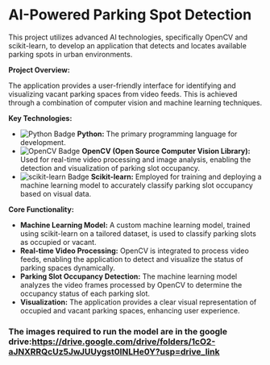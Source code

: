 # AI-Powered Parking Spot Detection

This project utilizes advanced AI technologies, specifically OpenCV and scikit-learn, to develop an application that detects and locates available parking spots in urban environments.

**Project Overview:**

The application provides a user-friendly interface for identifying and visualizing vacant parking spaces from video feeds. This is achieved through a combination of computer vision and machine learning techniques.

**Key Technologies:**

* <img src="https://img.shields.io/badge/Python-3776AB?style=for-the-badge&logo=python&logoColor=white" alt="Python Badge"> **Python:** The primary programming language for development.
* <img src="https://img.shields.io/badge/OpenCV-27338E?style=for-the-badge&logo=opencv&logoColor=white" alt="OpenCV Badge"> **OpenCV (Open Source Computer Vision Library):** Used for real-time video processing and image analysis, enabling the detection and visualization of parking slot occupancy.
* <img src="https://img.shields.io/badge/scikit_learn-F7931E?style=for-the-badge&logo=scikit-learn&logoColor=white" alt="scikit-learn Badge"> **Scikit-learn:** Employed for training and deploying a machine learning model to accurately classify parking slot occupancy based on visual data.

**Core Functionality:**

* **Machine Learning Model:** A custom machine learning model, trained using scikit-learn on a tailored dataset, is used to classify parking slots as occupied or vacant.
* **Real-time Video Processing:** OpenCV is integrated to process video feeds, enabling the application to detect and visualize the status of parking spaces dynamically.
* **Parking Slot Occupancy Detection:** The machine learning model analyzes the video frames processed by OpenCV to determine the occupancy status of each parking slot.
* **Visualization:** The application provides a clear visual representation of occupied and vacant parking spaces, enhancing user experience.

### The images required to run the model are in the google drive:https://drive.google.com/drive/folders/1cO2-aJNXRRQcUz5JwJUUygst0lNLHe0Y?usp=drive_link
